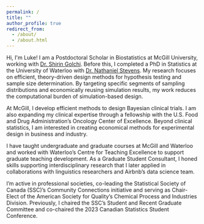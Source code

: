 ```yaml
---
permalink: /
title: ""
author_profile: true
redirect_from: 
  - /about/
  - /about.html
---
```


Hi, I'm Luke! I am a Postdoctoral Scholar in Biostatistics at McGill University, working with [Dr. Shirin Golchi](https://sgolchi.research.mcgill.ca/). Before this, I completed a PhD in Statistics at the University of Waterloo with [Dr. Nathaniel Stevens](https://uwaterloo.ca/scholar/nstevens/home). My research focuses on efficient, theory-driven design methods for hypothesis testing and sample size determination. By targeting specific segments of sampling distributions and economically reusing simulation results, my work reduces the computational burden of simulation-based design.

At McGill, I develop efficient methods to design Bayesian clinical trials. I am also expanding my clinical expertise through a fellowship with the U.S. Food and Drug Administration’s Oncology Center of Excellence. Beyond clinical statistics, I am interested in creating economical methods for experimental design in business and industry.

I have taught undergraduate and graduate courses at McGill and Waterloo and worked with Waterloo’s Centre for Teaching Excellence to support graduate teaching development. As a Graduate Student Consultant, I honed skills supporting interdisciplinary research that I later applied in collaborations with linguistics researchers and Airbnb’s data science team.

I’m active in professional societies, co-leading the Statistical Society of Canada (SSC)’s Community Connections initiative and serving as Chair-Elect of the American Society for Quality’s Chemical Process and Industries Division. Previously, I chaired the SSC’s Student and Recent Graduate Committee and co-chaired the 2023 Canadian Statistics Student Conference.
